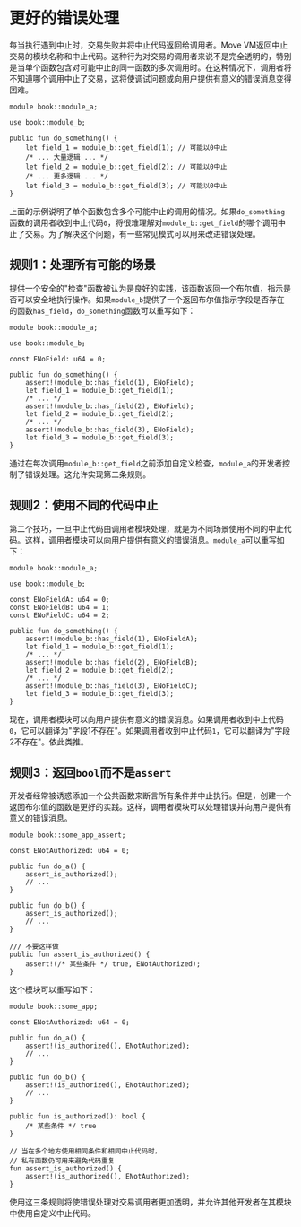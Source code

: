 # 更好的错误处理

每当执行遇到中止时，交易失败并将中止代码返回给调用者。Move VM返回中止交易的模块名称和中止代码。这种行为对交易的调用者来说不是完全透明的，特别是当单个函数包含对可能中止的同一函数的多次调用时。在这种情况下，调用者将不知道哪个调用中止了交易，这将使调试问题或向用户提供有意义的错误消息变得困难。

```move
module book::module_a;

use book::module_b;

public fun do_something() {
    let field_1 = module_b::get_field(1); // 可能以0中止
    /* ... 大量逻辑 ... */
    let field_2 = module_b::get_field(2); // 可能以0中止
    /* ... 更多逻辑 ... */
    let field_3 = module_b::get_field(3); // 可能以0中止
}
```

上面的示例说明了单个函数包含多个可能中止的调用的情况。如果`do_something`函数的调用者收到中止代码`0`，将很难理解对`module_b::get_field`的哪个调用中止了交易。为了解决这个问题，有一些常见模式可以用来改进错误处理。

## 规则1：处理所有可能的场景

提供一个安全的"检查"函数被认为是良好的实践，该函数返回一个布尔值，指示是否可以安全地执行操作。如果`module_b`提供了一个返回布尔值指示字段是否存在的函数`has_field`，`do_something`函数可以重写如下：

```move
module book::module_a;

use book::module_b;

const ENoField: u64 = 0;

public fun do_something() {
    assert!(module_b::has_field(1), ENoField);
    let field_1 = module_b::get_field(1);
    /* ... */
    assert!(module_b::has_field(2), ENoField);
    let field_2 = module_b::get_field(2);
    /* ... */
    assert!(module_b::has_field(3), ENoField);
    let field_3 = module_b::get_field(3);
}
```

通过在每次调用`module_b::get_field`之前添加自定义检查，`module_a`的开发者控制了错误处理。这允许实现第二条规则。

## 规则2：使用不同的代码中止

第二个技巧，一旦中止代码由调用者模块处理，就是为不同场景使用不同的中止代码。这样，调用者模块可以向用户提供有意义的错误消息。`module_a`可以重写如下：

```move
module book::module_a;

use book::module_b;

const ENoFieldA: u64 = 0;
const ENoFieldB: u64 = 1;
const ENoFieldC: u64 = 2;

public fun do_something() {
    assert!(module_b::has_field(1), ENoFieldA);
    let field_1 = module_b::get_field(1);
    /* ... */
    assert!(module_b::has_field(2), ENoFieldB);
    let field_2 = module_b::get_field(2);
    /* ... */
    assert!(module_b::has_field(3), ENoFieldC);
    let field_3 = module_b::get_field(3);
}
```

现在，调用者模块可以向用户提供有意义的错误消息。如果调用者收到中止代码`0`，它可以翻译为"字段1不存在"。如果调用者收到中止代码`1`，它可以翻译为"字段2不存在"。依此类推。

## 规则3：返回`bool`而不是`assert`

开发者经常被诱惑添加一个公共函数来断言所有条件并中止执行。但是，创建一个返回布尔值的函数是更好的实践。这样，调用者模块可以处理错误并向用户提供有意义的错误消息。

```move
module book::some_app_assert;

const ENotAuthorized: u64 = 0;

public fun do_a() {
    assert_is_authorized();
    // ...
}

public fun do_b() {
    assert_is_authorized();
    // ...
}

/// 不要这样做
public fun assert_is_authorized() {
    assert!(/* 某些条件 */ true, ENotAuthorized);
}
```

这个模块可以重写如下：

```move
module book::some_app;

const ENotAuthorized: u64 = 0;

public fun do_a() {
    assert!(is_authorized(), ENotAuthorized);
    // ...
}

public fun do_b() {
    assert!(is_authorized(), ENotAuthorized);
    // ...
}

public fun is_authorized(): bool {
    /* 某些条件 */ true
}

// 当在多个地方使用相同条件和相同中止代码时，
// 私有函数仍可用来避免代码重复
fun assert_is_authorized() {
    assert!(is_authorized(), ENotAuthorized);
}
```

使用这三条规则将使错误处理对交易调用者更加透明，并允许其他开发者在其模块中使用自定义中止代码。